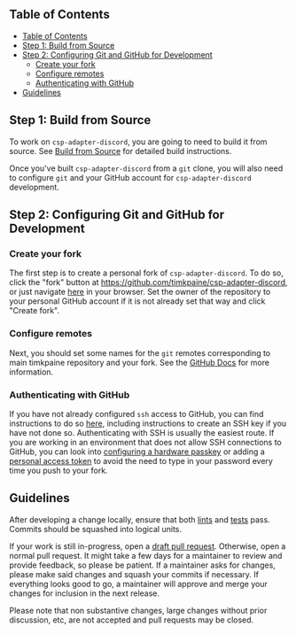 ## Table of Contents

- [Table of Contents](#table-of-contents)
- [Step 1: Build from Source](#step-1-build-from-source)
- [Step 2: Configuring Git and GitHub for Development](#step-2-configuring-git-and-github-for-development)
  - [Create your fork](#create-your-fork)
  - [Configure remotes](#configure-remotes)
  - [Authenticating with GitHub](#authenticating-with-github)
- [Guidelines](#guidelines)

## Step 1: Build from Source

To work on `csp-adapter-discord`, you are going to need to build it from source. See
[Build from Source](Build-from-Source) for
detailed build instructions.

Once you've built `csp-adapter-discord` from a `git` clone, you will also need to
configure `git` and your GitHub account for `csp-adapter-discord` development.

## Step 2: Configuring Git and GitHub for Development

### Create your fork

The first step is to create a personal fork of `csp-adapter-discord`. To do so, click
the "fork" button at https://github.com/timkpaine/csp-adapter-discord, or just navigate
[here](https://github.com/timkpaine/csp-adapter-discord/fork) in your browser. Set the
owner of the repository to your personal GitHub account if it is not
already set that way and click "Create fork".

### Configure remotes

Next, you should set some names for the `git` remotes corresponding to
main timkpaine repository and your fork. See the [GitHub Docs](https://docs.github.com/en/pull-requests/collaborating-with-pull-requests/working-with-forks/configuring-a-remote-repository-for-a-fork) for more information.

### Authenticating with GitHub

If you have not already configured `ssh` access to GitHub, you can find
instructions to do so
[here](https://docs.github.com/en/authentication/connecting-to-github-with-ssh),
including instructions to create an SSH key if you have not done
so. Authenticating with SSH is usually the easiest route. If you are working in
an environment that does not allow SSH connections to GitHub, you can look into
[configuring a hardware
passkey](https://docs.github.com/en/authentication/authenticating-with-a-passkey/about-passkeys)
or adding a [personal access
token](https://docs.github.com/en/authentication/keeping-your-account-and-data-secure/managing-your-personal-access-tokens)
to avoid the need to type in your password every time you push to your fork.

## Guidelines

After developing a change locally, ensure that both [lints](Build-from-Source#lint-and-autoformat) and [tests](Build-from-Source#testing) pass.
Commits should be squashed into logical units.

If your work is still in-progress, open a [draft pull request](https://docs.github.com/en/pull-requests/collaborating-with-pull-requests/proposing-changes-to-your-work-with-pull-requests/about-pull-requests#draft-pull-requests). Otherwise, open a normal pull request. It might take a few days for a maintainer to review and provide feedback, so please be patient. If a maintainer asks for changes, please make said changes and squash your commits if necessary. If everything looks good to go, a maintainer will approve and merge your changes for inclusion in the next release.

Please note that non substantive changes, large changes without prior discussion, etc, are not accepted and pull requests may be closed.
